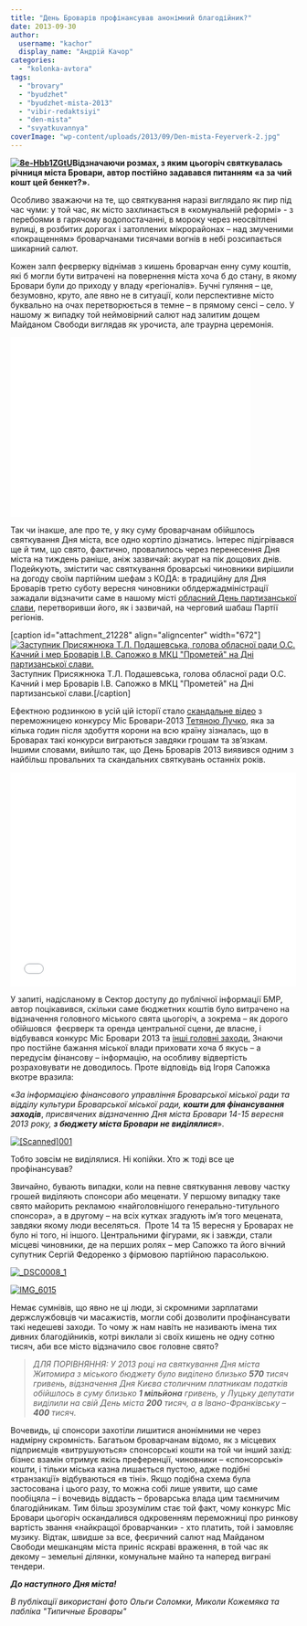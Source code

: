 ```yaml
---
title: "День Броварів профінансував анонімний благодійник?"
date: 2013-09-30
author: 
  username: "kachor"
  display_name: "Андрій Качор"
categories: 
  - "kolonka-avtora"
tags: 
  - "brovary"
  - "byudzhet"
  - "byudzhet-mista-2013"
  - "vibir-redaktsiyi"
  - "den-mista"
  - "svyatkuvannya"
coverImage: "wp-content/uploads/2013/09/Den-mista-Feyerverk-2.jpg"
---
```


**[![8e-Hbb1ZGtU](https://mpz.brovary.org/wp-content/uploads/2013/09/8e-Hbb1ZGtU.jpg)](https://mpz.brovary.org/wp-content/uploads/2013/09/8e-Hbb1ZGtU.jpg)Відзначаючи розмах, з яким цьогоріч святкувалась річниця міста Бровари, автор постійно задавався питанням «а за чий кошт цей бенкет?».**

Особливо зважаючи на те, що святкування наразі виглядало як пир під час чуми: у той час, як місто захлинається в «комунальній реформі» - з перебоями в гарячому водопостачанні, в мороку через неосвітлені вулиці, в розбитих дорогах і затоплених мікрорайонах – над змученими «покращенням» броварчанами тисячами вогнів в небі розсипається шикарний салют.  

Кожен залп феєрверку віднімав з кишень броварчан енну суму коштів, які б могли бути витрачені на повернення міста хоча б до стану, в якому Бровари були до приходу у владу «регіоналів». Бучні гуляння – це, безумовно, круто, але явно не в ситуації, коли перспективне місто буквально на очах перетворюється в темне – в прямому сенсі – село. У нашому ж випадку той неймовірний салют над залитим дощем Майданом Свободи виглядав як урочиста, але траурна церемонія.

<iframe src="//www.youtube.com/embed/DH9kizTNQ10" height="315" width="420" allowfullscreen frameborder="0"></iframe>

Так чи інакше, але про те, у яку суму броварчанам обійшлось святкування Дня міста, все одно кортіло дізнатись. Інтерес підігрівався ще й тим, що свято, фактично, провалилось через перенесення Дня міста на тиждень раніше, аніж зазвичай: акурат на пік дощових днів. Подейкують, змістити час святкування броварські чиновники вирішили на догоду своїм партійним шефам з КОДА: в традиційну для Дня Броварів третю суботу вересня чиновники облдержадміністрації зажадали відзначити саме в нашому місті [обласний День партизанської слави](http://tarashcha-rda.gov.ua/news/v_den_partizanskoji_slavi_kijivshhina_perejnjala_vseukrajinsku_estafetu_pam_jati/2013-09-23-526), перетворивши його, як і зазвичай, на черговий шабаш Партії регіонів.

\[caption id="attachment\_21228" align="aligncenter" width="672"\][![Заступник Присяжнюка Т.Л. Подашевська, голова обласної ради О.С. Качний і мер Броварів І.В. Сапожко в МКЦ "Прометей" на Дні партизанської слави.](https://mpz.brovary.org/wp-content/uploads/2013/09/995999_664501573562251_785085341_n.jpg)](https://mpz.brovary.org/wp-content/uploads/2013/09/995999_664501573562251_785085341_n.jpg) Заступник Присяжнюка Т.Л. Подашевська, голова обласної ради О.С. Качний і мер Броварів І.В. Сапожко в МКЦ "Прометей" на Дні партизанської слави.\[/caption\]

Ефектною родзинкою в усій цій історії стало [скандальне відео](https://mpz.brovary.org/sapozhko-milyarder-potoki-pravdi-vid-mis-brovari-2013/) з переможницею конкурсу Міс Бровари-2013 [Тетяною Лучко](https://vk.com/id143522854), яка за кілька годин після здобуття корони на всю країну зізналась, що в Броварах такі конкурси виграються завдяки грошам та зв’язкам. Іншими словами, вийшло так, що День Броварів 2013 виявився одним з найбільш провальних та скандальних святкувань останніх років.

<iframe src="//player.vimeo.com/video/75378880" height="375" width="500" allowfullscreen frameborder="0"></iframe>

У запиті, надісланому в Сектор доступу до публічної інформації БМР, автор поцікавився, скільки саме бюджетних коштів було витрачено на відзначення головного міського свята цьогоріч, а зокрема – як дорого обійшовся  феєрверк та оренда центральної сцени, де власне, і відбувався конкурс Міс Бровари 2013 та [інші головні заходи.](https://mpz.brovary.org/den-mista-u-brovarah-vidkrittya-parku-parad-istoriyi-u-tantsi-festival-piva-ta-aviamodelne-shou/) Знаючи про постійне бажання міської влади приховати хоча б якусь – а передусім фінансову – інформацію, на особливу відвертість розраховувати не доводилось. Проте відповідь від Ігоря Сапожка вкотре вразила:

«_За інформацією фінансового управління Броварської міської ради та відділу культури Броварської міської ради, **кошти для фінансування заходів**_, _присвячених відзначенню Дня міста Бровари 14-15 вересня 2013 року, **з бюджету міста Бровари не виділялися**_».

[![[Scanned]001](https://mpz.brovary.org/wp-content/uploads/2013/09/Scanned001.jpg)](https://mpz.brovary.org/wp-content/uploads/2013/09/Scanned001.jpg)

Тобто зовсім не виділялися. Ні копійки. Хто ж тоді все це профінансував?

Звичайно, бувають випадки, коли на певне святкування левову частку грошей виділяють спонсори або меценати. У першому випадку таке свято майорить рекламою «найголовнішого генерально-титульного спонсора», а в другому – на всіх кутках згадують ім’я того мецената, завдяки якому люди веселяться.  Проте 14 та 15 вересня у Броварах не було ні того, ні іншого. Центральними фігурами, як і завжди, стали місцеві чиновники, де на перших ролях – мер Сапожко та його вічний супутник Сергій Федоренко з фірмовою партійною парасолькою.

[![_DSC0008_1](https://mpz.brovary.org/wp-content/uploads/2013/09/DSC0008_1.jpg)](https://mpz.brovary.org/wp-content/uploads/2013/09/DSC0008_1.jpg)

[![IMG_6015](https://mpz.brovary.org/wp-content/uploads/2013/09/IMG_6015.jpg)](https://mpz.brovary.org/wp-content/uploads/2013/09/IMG_6015.jpg)

Немає сумнівів, що явно не ці люди, зі скромними зарплатами держслужбовців чи масажистів, могли собі дозволити профінансувати такі недешеві заходи. То чому ж нам навіть не називають імена тих дивних благодійників, котрі виклали зі своїх кишень не одну сотню тисяч, аби все місто відзначило своє головне свято?

> _ДЛЯ ПОРІВНЯННЯ: У 2013 році на святкування Дня міста Житомира з міського бюджету було виділено близько **570** тисяч гривень, відзначення Дня Києва столичним платникам податків обійшлось в суму близько **1 мільйона** гривень, у Луцьку депутати виділили на свій День міста **200** тисяч, а в Івано-Франківську – **400** тисяч._

Вочевидь, ці спонсори захотіли лишитися анонімними не через надмірну скромність. Багатьом броварчанам відомо, як з місцевих підприємців «витрушуються» спонсорські кошти на той чи інший захід: бізнес взамін отримує якісь преференції, чиновники – «спонсорські» кошти, і тільки міська казна лишається пустою, адже подібні «транзакції» відбуваються «в тіні». Якщо подібна схема була застосована і цього разу, то можна собі лише уявити, що саме пообіцяла – і вочевидь віддасть – броварська влада цим таємничим благодійникам. Тим більш зрозумілим стає той факт, чому конкурс Міс Бровари цьогоріч оскандалився одкровенням переможниці про ринкову вартість звання «найкращої броварчанки» - хто платить, той і замовляє музику. Відтак, швидше за все, феєричний салют над Майданом Свободи мешканцям міста приніс яскраві враження, в той час як декому – земельні ділянки, комунальне майно та наперед виграні тендери.

**_До наступного Дня міста!_**

_В публікації використані фото Ольги Соломки, Миколи Кожемяка та пабліка "Типичные Бровары"_

